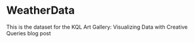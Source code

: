 # WeatherData
This is the dataset for the KQL Art Gallery: Visualizing Data with Creative Queries blog post
